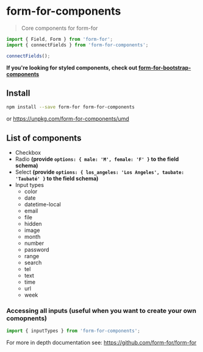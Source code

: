 # form-for-components

> Core components for form-for

```javascript
import { Field, Form } from 'form-for';
import { connectFields } from 'form-for-components';

connectFields();
```

**If you're looking for styled components, check out [form-for-bootstrap-components](https://github.com/form-for/packages/form-for-bootstrap-components)**

## Install

```sh
npm install --save form-for form-for-components
```

or https://unpkg.com/form-for-components/umd

## List of components

* Checkbox
* Radio **(provide `options: { male: 'M', female: 'F' }` to the field schema)**
* Select **(provide `options: { los_angeles: 'Los Angeles', taubate: 'Taubaté' }` to the field schema)**
* Input types
  * color
  * date
  * datetime-local
  * email
  * file
  * hidden
  * image
  * month
  * number
  * password
  * range
  * search
  * tel
  * text
  * time
  * url
  * week

### Accessing all inputs (useful when you want to create your own comopnents)

```js
import { inputTypes } from 'form-for-components';
```

For more in depth documentation see: https://github.com/form-for/form-for
